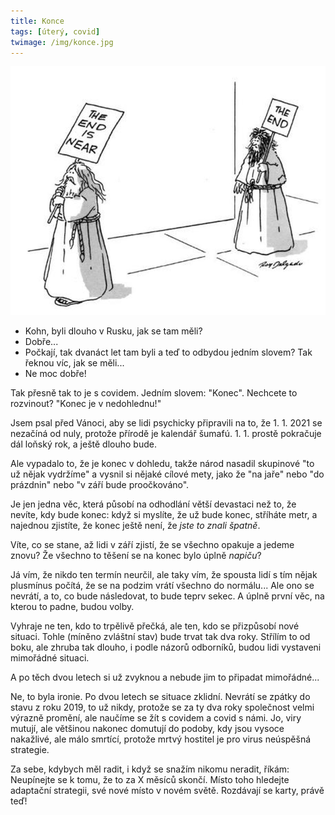 ```yaml
---
title: Konce
tags: [úterý, covid]
twimage: /img/konce.jpg
---
```


![cover](/img/konce.jpg)

- Kohn, byli dlouho v Rusku, jak se tam měli?
- Dobře...
- Počkají, tak dvanáct let tam byli a teď to odbydou jedním slovem? Tak řeknou víc, jak se měli...
- Ne moc dobře!

Tak přesně tak to je s covidem. Jedním slovem: "Konec". Nechcete to rozvinout? "Konec je v nedohlednu!"

Jsem psal před Vánoci, aby se lidi psychicky připravili na to, že 1. 1. 2021 se nezačíná od nuly, protože přírodě je kalendář šumafú. 1. 1. prostě pokračuje dál loňský rok, a ještě dlouho bude.

Ale vypadalo to, že je konec v dohledu, takže národ nasadil skupinové "to už nějak vydržíme" a vysnil si nějaké cílové mety, jako že "na jaře" nebo "do prázdnin" nebo "v září bude proočkováno".

Je jen jedna věc, která působí na odhodlání větší devastaci než to, že nevíte, kdy bude konec: když si myslíte, že už bude konec, stříháte metr, a najednou zjistíte, že konec ještě není, že _jste to znali špatně_.

Víte, co se stane, až lidi v září zjistí, že se všechno opakuje a jedeme znovu? Že všechno to těšení se na konec bylo úplně _napiču_?

Já vím, že nikdo ten termín neurčil, ale taky vím, že spousta lidí s tím nějak plusmínus počítá, že se na podzim vrátí všechno do normálu... Ale ono se nevrátí, a to, co bude následovat, to bude teprv sekec. A úplně první věc, na kterou to padne, budou volby.

Vyhraje ne ten, kdo to trpělivě přečká, ale ten, kdo se přizpůsobí nové situaci. Tohle (míněno zvláštní stav) bude trvat tak dva roky. Střílím to od boku, ale zhruba tak dlouho, i podle názorů odborníků, budou lidi vystaveni mimořádné situaci.

A po těch dvou letech si už zvyknou a nebude jim to připadat mimořádné...

Ne, to byla ironie. Po dvou letech se situace zklidní. Nevrátí se zpátky do stavu z roku 2019, to už nikdy, protože se za ty dva roky společnost velmi výrazně promění, ale naučíme se žít s covidem a covid s námi. Jo, viry mutují, ale většinou nakonec domutují do podoby, kdy jsou vysoce nakažlivé, ale málo smrtící, protože mrtvý hostitel je pro virus neúspěšná strategie.

Za sebe, kdybych měl radit, i když se snažím nikomu neradit, říkám: Neupínejte se k tomu, že to za X měsíců skončí. Místo toho hledejte adaptační strategii, své nové místo v novém světě. Rozdávají se karty, právě teď!